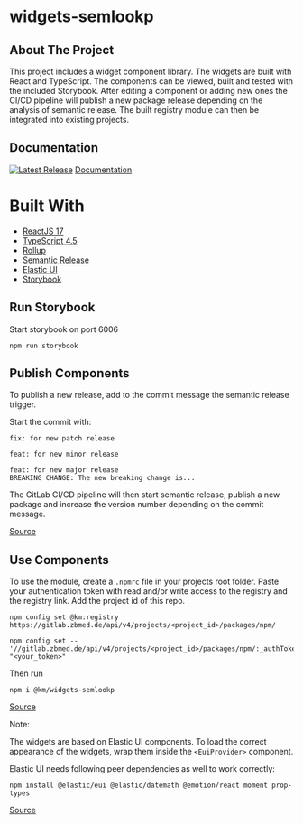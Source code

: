 # widgets-semlookp

## About The Project

This project includes a widget component library. The widgets are built with React and TypeScript.
The components can be viewed, built and tested with the included Storybook. After editing a component or adding new ones
the CI/CD pipeline will publish a new package release depending on the analysis of semantic release.
The built registry module can then be integrated into existing projects.

## Documentation

[![Latest Release](https://gitlab.zbmed.de/km/semlookp/widgets-semlookp/-/badges/release.svg)](https://gitlab.zbmed.de/km/semlookp/widgets-semlookp/-/releases)
[Documentation](http://km.pages.gitlab.zbmed.de/semlookp/widgets-semlookp )


# Built With

- [ReactJS 17](https://reactjs.org/blog/2020/10/20/react-v17.html)
- [TypeScript 4.5](https://www.typescriptlang.org/docs/handbook/release-notes/typescript-4-5.html)
- [Rollup](https://rollupjs.org)
- [Semantic Release](https://github.com/semantic-release/semantic-release)
- [Elastic UI](https://elastic.github.io/eui/#/)
- [Storybook](https://storybook.js.org/)

## Run Storybook

Start storybook on port 6006

```
npm run storybook
```

## Publish Components

To publish a new release, add to the commit message the semantic release trigger.

Start the commit with:

```
fix: for new patch release
```

```
feat: for new minor release
```

```
feat: for new major release
BREAKING CHANGE: The new breaking change is...
```

The GitLab CI/CD pipeline will then start semantic release,
publish a new package and increase the version number depending on the commit message.

[Source](https://docs.gitlab.com/ee/ci/examples/semantic-release.html)

## Use Components

To use the module, create a `.npmrc` file in your projects root folder.
Paste your authentication token with read and/or write access to the registry and the registry link.
Add the project id of this repo.

```
npm config set @km:registry https://gitlab.zbmed.de/api/v4/projects/<project_id>/packages/npm/

npm config set -- '//gitlab.zbmed.de/api/v4/projects/<project_id>/packages/npm/:_authToken' "<your_token>"
```

Then run

```
npm i @km/widgets-semlookp
```

[Source](https://gitlab.zbmed.de/help/user/packages/npm_registry/index)

Note:

The widgets are based on Elastic UI components. To load the correct appearance of the widgets, wrap them inside the
`<EuiProvider>` component.

Elastic UI needs following peer dependencies as well to work correctly:

```
npm install @elastic/eui @elastic/datemath @emotion/react moment prop-types
```

[Source](https://elastic.github.io/eui/#/utilities/provider)
